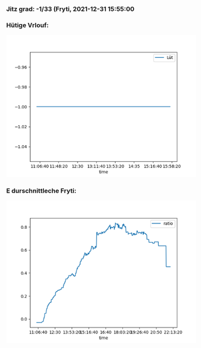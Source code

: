 ### Jitz grad: -1/33 (Fryti, 2021-12-31 15:55:00

### Hütige Vrlouf:
![Graph](Today.png)

### E durschnittleche Fryti:
![Graph](Fryti.png)